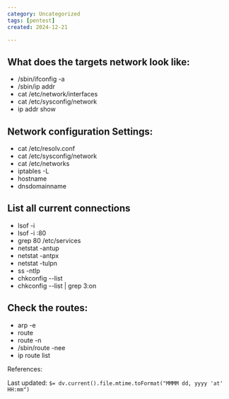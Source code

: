```yaml
---
category: Uncategorized
tags: [pentest]
created: 2024-12-21

---
```

## What does the targets network look like:

- /sbin/ifconfig -a
- /sbin/ip addr
- cat /etc/network/interfaces
- cat /etc/sysconfig/network
- ip addr show

## Network configuration Settings: 

- cat /etc/resolv.conf
- cat /etc/sysconfig/network
- cat /etc/networks
- iptables -L
- hostname
- dnsdomainname

## List all current connections

- lsof -i
- lsof -i :80
- grep 80 /etc/services
- netstat -antup
- netstat -antpx
- netstat -tulpn
- ss -ntlp
- chkconfig --list
- chkconfig --list | grep 3:on

## Check the routes: 

- arp -e
- route
- route -n 
- /sbin/route -nee
- ip route list

References:


Last updated: `$= dv.current().file.mtime.toFormat("MMMM dd, yyyy 'at' HH:mm")`
